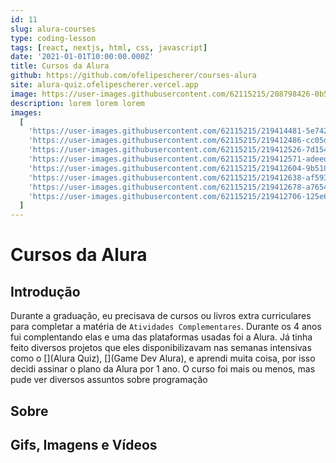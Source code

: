 ```yaml
---
id: 11
slug: alura-courses
type: coding-lesson
tags: [react, nextjs, html, css, javascript]
date: '2021-01-01T10:00:00.000Z'
title: Cursos da Alura
github: https://github.com/ofelipescherer/courses-alura
site: alura-quiz.ofelipescherer.vercel.app
image: https://user-images.githubusercontent.com/62115215/208798426-0b528230-530f-446f-9c1e-04df1b18835d.png
description: lorem lorem lorem
images:
  [
    'https://user-images.githubusercontent.com/62115215/219414481-5e742828-8b76-45ef-8d0a-f98fdfba2aa1.gif',
    'https://user-images.githubusercontent.com/62115215/219412486-cc05d257-6e7a-4c3f-b0c7-9ea58169fbeb.png',
    'https://user-images.githubusercontent.com/62115215/219412526-7d154ee9-a50a-42cc-bc03-d4a1ed9bb78c.png',
    'https://user-images.githubusercontent.com/62115215/219412571-adeed80b-7312-42d7-8168-c9fedda435c3.png',
    'https://user-images.githubusercontent.com/62115215/219412604-9b51845a-e2ff-47ab-b455-6e5385436bb9.png',
    'https://user-images.githubusercontent.com/62115215/219412638-af593bc1-0bd8-41e2-b9d6-012aee99146d.png',
    'https://user-images.githubusercontent.com/62115215/219412678-a7654024-8cef-41e2-a0cd-011ab7daa3a3.png',
    'https://user-images.githubusercontent.com/62115215/219412706-125e60de-96f6-4af6-8afb-de8ad085b0ff.png'
  ]
---
```


# Cursos da Alura

## Introdução

Durante a graduação, eu precisava de cursos ou livros extra curriculares para completar a matéria de `Atividades Complementares`. Durante os 4 anos fui complentando elas e uma das plataformas usadas foi a Alura. Já tinha feito diversos projetos que eles disponibilizavam nas semanas intensivas como o [](Alura Quiz), [](Game Dev Alura), e aprendi muita coisa, por isso decidi assinar o plano da Alura por 1 ano. O curso foi mais ou menos, mas pude ver diversos assuntos sobre programação

## Sobre

## Gifs, Imagens e Vídeos

